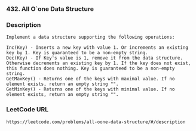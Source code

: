 ### 432. All O`one Data Structure

### Description
	Implement a data structure supporting the following operations:

	Inc(Key) - Inserts a new key with value 1. Or increments an existing key by 1. Key is guaranteed to be a non-empty string.
	Dec(Key) - If Key's value is 1, remove it from the data structure. Otherwise decrements an existing key by 1. If the key does not exist, this function does nothing. Key is guaranteed to be a non-empty string.
	GetMaxKey() - Returns one of the keys with maximal value. If no element exists, return an empty string "".
	GetMinKey() - Returns one of the keys with minimal value. If no element exists, return an empty string "".

### LeetCode URL 
	https://leetcode.com/problems/all-oone-data-structure/#/description